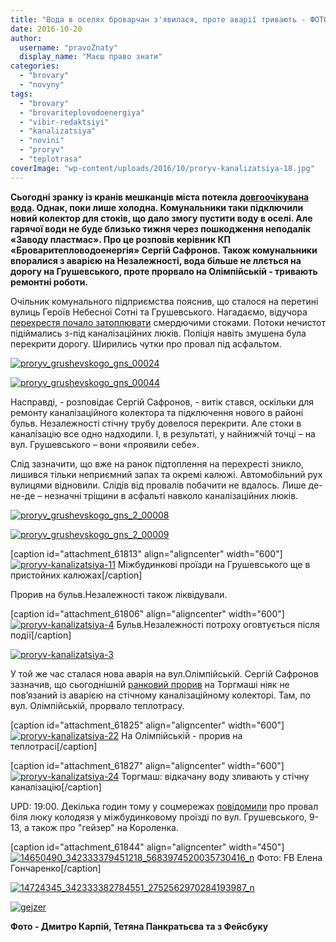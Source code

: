 ```yaml
---
title: "Вода в оселях броварчан з'явилася, проте аварії тривають - ФОТО - ОНОВЛЮЄТЬСЯ"
date: 2016-10-20
author: 
  username: "pravoZnaty"
  display_name: "Маєш право знати"
categories: 
  - "brovary"
  - "novyny"
tags: 
  - "brovary"
  - "brovariteplovodoenergiya"
  - "vibir-redaktsiyi"
  - "kanalizatsiya"
  - "novini"
  - "proryv"
  - "teplotrasa"
coverImage: "wp-content/uploads/2016/10/proryv-kanalizatsiya-18.jpg"
---
```


**Сьогодні зранку із кранів мешканців міста потекла [довгоочікувана вода](https://mpz.brovary.org/vody-j-opalennya-sogodni-ne-bude-planuyut-daty-zavtra-zranku-komunalnyky/). Однак, поки лише холодна. Комунальники таки підключили новий колектор для стоків, що дало змогу пустити воду в оселі. Але гарячої води не буде близько тижня через пошкодження неподалік «Заводу пластмас». Про це розповів керівник КП «Броваритепловодоенергія» Сергій Сафронов. Також комунальники впоралися з аварією на Незалежності, вода більше не ллється на дорогу на Грушевського, проте прорвало на Олімпійській - тривають ремонтні роботи.**

Очільник комунального підприємства пояснив, що сталося на перетині вулиць Героїв Небесної Сотні та Грушевського. Нагадаємо, відучора [перехрестя почало затоплювати](https://mpz.brovary.org/meshkantsi-brovariv-ne-dobyrayut-sliv-misto-tone-u-g-ni/) смердючими стоками. Потоки нечистот підіймались з-під каналізаційних люків. Поліція навіть змушена була перекрити дорогу. Ширились чутки про провал під асфальтом.

[![proryv_grushevskogo_gns_00024](https://mpz.brovary.org/wp-content/uploads/2016/10/Proryv_Grushevskogo_GNS_00024.jpg)](https://mpz.brovary.org/wp-content/uploads/2016/10/Proryv_Grushevskogo_GNS_00024.jpg)

[![proryv_grushevskogo_gns_00044](https://mpz.brovary.org/wp-content/uploads/2016/10/Proryv_Grushevskogo_GNS_00044.jpg)](https://mpz.brovary.org/wp-content/uploads/2016/10/Proryv_Grushevskogo_GNS_00044.jpg)

Насправді, - розповідає Сергій Сафронов, - витік стався, оскільки для ремонту каналізаційного колектора та підключення нового в районі бульв. Незалежності стічну трубу довелося перекрити. Але стоки в каналізацію все одно надходили. І, в результаті, у найнижчій точці – на вул. Грушевського – вони «проявили себе».

Слід зазначити, що вже на ранок підтоплення на перехресті зникло, лишився тільки неприємний запах та окремі калюжі. Автомобільний рух вулицями відновили. Слідів від провалів побачити не вдалось. Лише де-не-де – незначні тріщини в асфальті навколо каналізаційних люків.

[![proryv_grushevskogo_gns_2_00008](https://mpz.brovary.org/wp-content/uploads/2016/10/Proryv_Grushevskogo_GNS_2_00008.jpg)](https://mpz.brovary.org/wp-content/uploads/2016/10/Proryv_Grushevskogo_GNS_2_00008.jpg)

[![proryv_grushevskogo_gns_2_00009](https://mpz.brovary.org/wp-content/uploads/2016/10/Proryv_Grushevskogo_GNS_2_00009.jpg)](https://mpz.brovary.org/wp-content/uploads/2016/10/Proryv_Grushevskogo_GNS_2_00009.jpg)

\[caption id="attachment\_61813" align="aligncenter" width="600"\][![proryv-kanalizatsiya-11](https://mpz.brovary.org/wp-content/uploads/2016/10/proryv-kanalizatsiya-11.jpg)](https://mpz.brovary.org/wp-content/uploads/2016/10/proryv-kanalizatsiya-11.jpg) Міжбудинкові проїзди на Грушевського ще в пристойних калюжах\[/caption\]

Прорив на бульв.Незалежності також ліквідували.

\[caption id="attachment\_61806" align="aligncenter" width="600"\][![proryv-kanalizatsiya-4](https://mpz.brovary.org/wp-content/uploads/2016/10/proryv-kanalizatsiya-4.jpg)](https://mpz.brovary.org/wp-content/uploads/2016/10/proryv-kanalizatsiya-4.jpg) Бульв.Незалежності потроху оговтується після події\[/caption\]

[![proryv-kanalizatsiya-3](https://mpz.brovary.org/wp-content/uploads/2016/10/proryv-kanalizatsiya-3.jpg)](https://mpz.brovary.org/wp-content/uploads/2016/10/proryv-kanalizatsiya-3.jpg)

У той же час сталася нова аварія на вул.Олімпійській. Сергій Сафронов зазначив, що сьогоднішній [ранковий прорив](https://www.facebook.com/groups/brovary/permalink/1396928523670443/) на Торгмаші ніяк не пов’язаний із аварією на стічному каналізаційному колекторі. Там, по вул. Олімпійській, прорвало теплотрасу.

\[caption id="attachment\_61825" align="aligncenter" width="600"\][![proryv-kanalizatsiya-22](https://mpz.brovary.org/wp-content/uploads/2016/10/proryv-kanalizatsiya-22.jpg)](https://mpz.brovary.org/wp-content/uploads/2016/10/proryv-kanalizatsiya-22.jpg) На Олімпійській - прорив на теплотрасі\[/caption\]

\[caption id="attachment\_61827" align="aligncenter" width="600"\][![proryv-kanalizatsiya-24](https://mpz.brovary.org/wp-content/uploads/2016/10/proryv-kanalizatsiya-24.jpg)](https://mpz.brovary.org/wp-content/uploads/2016/10/proryv-kanalizatsiya-24.jpg) Торгмаш: відкачану воду зливають у стічну каналізацію\[/caption\]

UPD: 19:00. Декілька годин тому у соцмережах [повідомили](https://www.facebook.com/groups/529373443771199/permalink/1261674523874417/) про провал біля люку колодязя у міжбудинковому проїзді по вул. Грушевського, 9-13, а також про "гейзер" на Короленка.

\[caption id="attachment\_61844" align="aligncenter" width="450"\][![14650490_342333379451218_5683974520035730416_n](https://mpz.brovary.org/wp-content/uploads/2016/10/14650490_342333379451218_5683974520035730416_n.jpg)](https://mpz.brovary.org/wp-content/uploads/2016/10/14650490_342333379451218_5683974520035730416_n.jpg) Фото: FB Елена Гончаренко\[/caption\]

[![14724345_342333382784551_2752562970284193987_n](https://mpz.brovary.org/wp-content/uploads/2016/10/14724345_342333382784551_2752562970284193987_n.jpg)](https://mpz.brovary.org/wp-content/uploads/2016/10/14724345_342333382784551_2752562970284193987_n.jpg)

[![gejzer](https://mpz.brovary.org/wp-content/uploads/2016/10/gejzer.jpg)](https://mpz.brovary.org/wp-content/uploads/2016/10/gejzer.jpg)

**Фото - Дмитро Карпій, Тетяна Панкратьєва та з Фейсбуку**

